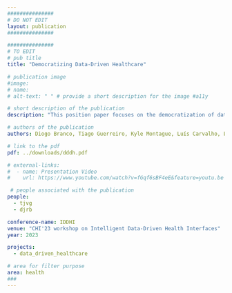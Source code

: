 ```yaml
---
###############
# DO NOT EDIT
layout: publication
###############

###############
# TO EDIT
# pub title
title: "Democratizing Data-Driven Healthcare"

# publication image
#image:
# name: 
# alt-text: " " # provide a short description for the image #a11y

# short description of the publication
description: "This position paper focuses on the democratization of data-driven healthcare and addresses three key topics: data availability and clinical utility, agency and negotiation, and data minimization. We refer to our prior work on two projects, DataPark and Cue Band, as examples of efforts to democratize healthcare data. We propose new ideas for exploring these topics and promoting the democratization of healthcare data."

# authors of the publication
authors: Diogo Branco, Tiago Guerreiro, Kyle Montague, Luís Carvalho, Lorelle Dismore, Richard Walker, Dan Jackson, Raquel Bouça and Joaquim Ferreira

# link to the pdf
pdf: ../downloads/dddh.pdf

# external-links:
#  - name: Presentation Video
#    url: https://www.youtube.com/watch?v=fGqf6sBF4eE&feature=youtu.be

 # people associated with the publication
people:
  - tjvg
  - djrb

conference-name: IDDHI
venue: "CHI'23 workshop on Intelligent Data-Driven Health Interfaces"
year: 2023

projects:
  - data_driven_healthcare

# area for filter purpose
area: health
###
---
```

